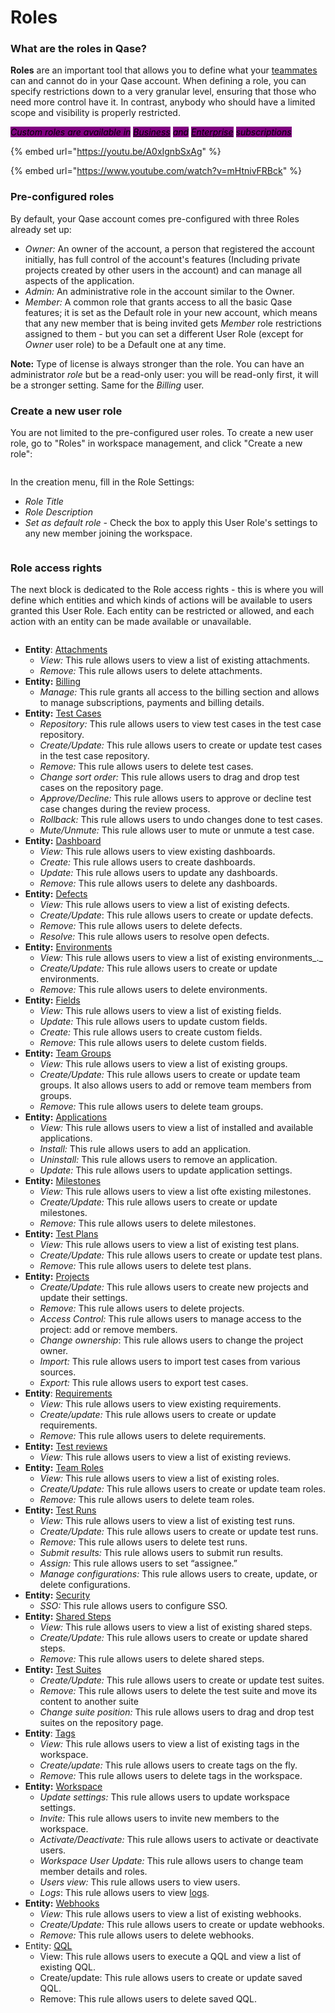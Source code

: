 # Roles

### What are the roles in Qase?

**Roles** are an important tool that allows you to define what your [teammates](https://help.qase.io/en/articles/5563739-workspace-management-users) can and cannot do in your Qase account. When defining a role, you can specify restrictions down to a very granular level, ensuring that those who need more control have it. In contrast, anybody who should have a limited scope and visibility is properly restricted.

_<mark style="background-color:purple;">Custom roles are available in</mark>_ [_<mark style="background-color:purple;">Business</mark>_](https://help.qase.io/en/articles/5563727-business-plan) _<mark style="background-color:purple;">and</mark>_ [_<mark style="background-color:purple;">Enterprise</mark>_](https://help.qase.io/en/articles/6640055-enterprise-plan) _<mark style="background-color:purple;">subscriptions</mark>_

{% embed url="https://youtu.be/A0xIgnbSxAg" %}

{% embed url="https://www.youtube.com/watch?v=mHtnivFRBck" %}

### Pre-configured roles

By default, your Qase account comes pre-configured with three Roles already set up:

* _Owner:_ An owner of the account, a person that registered the account initially, has full control of the account's features (Including private projects created by other users in the account) and can manage all aspects of the application.
* _Admin:_ An administrative role in the account similar to the Owner.
* _Member:_ A common role that grants access to all the basic Qase features; it is set as the Default role in your new account, which means that any new member that is being invited gets _Member_ role restrictions assigned to them - but you can set a different User Role (except for _Owner_ user role) to be a Default one at any time.

**Note:** Type of license is always stronger than the role. You can have an administrator _role_ but be a read-only user: you will be read-only first, it will be a stronger setting. Same for the _Billing_ user.

### Create a new user role <a href="#h_08e07ce250" id="h_08e07ce250"></a>

You are not limited to the pre-configured user roles. To create a new user role, go to "Roles" in workspace management, and click "Create a new role":

<figure><img src="../../.gitbook/assets/image (71).png" alt=""><figcaption></figcaption></figure>

In the creation menu, fill in the Role Settings:

* _Role Title_
* _Role Description_
* _Set as default role -_ Check the box to apply this User Role's settings to any new member joining the workspace.

<figure><img src="../../.gitbook/assets/image (72).png" alt=""><figcaption></figcaption></figure>

### Role access rights

The next block is dedicated to the Role access rights - this is where you will define which entities and which kinds of actions will be available to users granted this User Role. Each entity can be restricted or allowed, and each action with an entity can be made available or unavailable.

<figure><img src="../../.gitbook/assets/image (72).png" alt=""><figcaption></figcaption></figure>

* **Entity**: [Attachments](https://docs.qase.io/administration/workspace-management/attachments)
  * _View:_ This rule allows users to view a list of existing attachments.
  * _Remove:_ This rule allows users to delete attachments.
* **Entity:** [Billing](https://docs.qase.io/administration/billing)
  * _Manage:_ This rule grants all access to the billing section and allows to manage subscriptions, payments and billing details.
* **Entity:** [Test Cases](https://docs.qase.io/general/get-started-with-the-qase-platform/test-cases)
  * _Repository:_ This rule allows users to view test cases in the test case repository.
  * _Create/Update:_ This rule allows users to create or update test cases in the test case repository.
  * _Remove:_ This rule allows users to delete test cases.
  * _Change sort order:_ This rule allows users to drag and drop test cases on the repository page.
  * _Approve/Decline:_ This rule allows users to approve or decline test case changes during the review process.
  * _Rollback:_ This rule allows users to undo changes done to test cases.
  * _Mute/Unmute:_ This rule allows user to mute or unmute a test case.
* **Entity:** [Dashboard](https://docs.qase.io/general/analytics/dashboards)
  * _View:_ This rule allows users to view existing dashboards.
  * _Create:_ This rule allows users to create dashboards.
  * _Update:_ This rule allows users to update any dashboards.
  * _Remove:_ This rule allows users to delete any dashboards.
* **Entity:** [Defects](https://docs.qase.io/general/get-started-with-the-qase-platform/defects)
  * _View:_ This rule allows users to view a list of existing defects.
  * _Create/Update_: This rule allows users to create or update defects.
  * _Remove:_ This rule allows users to delete defects.
  * _Resolve:_ This rule allows users to resolve open defects.
* **Entity:** [Environments](https://docs.qase.io/general/execution/environments)
  * _View:_ This rule allows users to view a list of existing environments_._
  * _Create/Update:_ This rule allows users to create or update environments.
  * _Remove:_ This rule allows users to delete environments.
* **Entity:** [Fields](https://docs.qase.io/administration/workspace-management/fields)
  * _View:_ This rule allows users to view a list of existing fields.
  * _Update:_ This rule allows users to update custom fields.
  * _Create:_ This rule allows users to create custom fields.
  * _Remove:_ This rule allows users to delete custom fields.
* **Entity:** [Team Groups](https://docs.qase.io/administration/workspace-management/groups)
  * _View:_ This rule allows users to view a list of existing groups.
  * _Create/Update:_ This rule allows users to create or update team groups. It also allows users to add or remove team members from groups.
  * _Remove:_ This rule allows users to delete team groups.
* **Entity:** [Applications](https://help.qase.io/en/collections/3564516-apps)
  * _View:_ This rule allows users to view a list of installed and available applications.
  * _Install:_ This rule allows users to add an application.
  * _Uninstall:_ This rule allows users to remove an application.
  * _Update:_ This rule allows users to update application settings.
* **Entity:** [Milestones](https://docs.qase.io/general/issues/milestones)
  * _View:_ This rule allows users to view a list ofte existing milestones.
  * _Create/Update:_ This rule allows users to create or update milestones.
  * _Remove:_ This rule allows users to delete milestones.
* **Entity:** [Test Plans](https://docs.qase.io/general/execution/test-plan)
  * _View:_ This rule allows users to view a list of existing test plans.
  * _Create/Update:_ This rule allows users to create or update test plans.
  * _Remove:_ This rule allows users to delete test plans.
* **Entity:** [Projects](https://docs.qase.io/general/get-started-with-the-qase-platform/create-a-project)
  * _Create/Update:_ This rule allows users to create new projects and update their settings.
  * _Remove:_ This rule allows users to delete projects.
  * _Access Control:_ This rule allows users to manage access to the project: add or remove members.
  * _Change ownership_: This rule allows users to change the project owner.
  * _Import:_ This rule allows users to import test cases from various sources.
  * _Export:_ This rule allows users to export test cases.
* **Entity**: [Requirements](https://docs.qase.io/general/issues/requirements)
  * _View:_ This rule allows users to view existing requirements.
  * _Create/update:_ This rule allows users to create or update requirements.
  * _Remove:_ This rule allows users to delete requirements.
* **Entity:** [Test reviews](https://docs.qase.io/general/get-started-with-the-qase-platform/test-cases/test-case-review)
  * _View:_ This rule allows users to view a list of existing reviews.
* **Entity:** [Team Roles](https://docs.qase.io/administration/workspace-management/roles)
  * _View:_ This rule allows users to view a list of existing roles.
  * _Create/Update:_ This rule allows users to create or update team roles.
  * _Remove:_ This rule allows users to delete team roles.
* **Entity:** [Test Runs](https://docs.qase.io/general/get-started-with-the-qase-platform/create-a-test-run)
  * _View:_ This rule allows users to view a list of existing test runs.
  * _Create/Update:_ This rule allows users to create or update test runs.
  * _Remove:_ This rule allows users to delete test runs.
  * _Submit results:_ This rule allows users to submit run results.
  * _Assign:_ This rule allows users to set “assignee.”
  * _Manage configurations:_ This rule allows users to create, update, or delete configurations.
* **Entity:** [Security](https://docs.qase.io/administration/security)
  * _SSO:_ This rule allows users to configure SSO.
* **Entity:** [Shared Steps](https://docs.qase.io/general/get-started-with-the-qase-platform/test-cases/shared-steps)
  * _View:_ This rule allows users to view a list of existing shared steps.
  * _Create/Update:_ This rule allows users to create or update shared steps.
  * _Remove:_ This rule allows users to delete shared steps.
* **Entity:** [Test Suites](https://docs.qase.io/general/get-started-with-the-qase-platform/create-a-test-suite)
  * _Create/Update:_ This rule allows users to create or update test suites.
  * _Remove:_ This rule allows users to delete the test suite and move its content to another suite
  * _Change suite position:_ This rule allows users to drag and drop test suites on the repository page.
* **Entity**: [Tags](https://docs.qase.io/administration/workspace-management/tags)
  * _View:_ This rule allows users to view a list of existing tags in the workspace.
  * _Create/update:_ This rule allows users to create tags on the fly.
  * _Remove:_ This rule allows users to delete tags in the workspace.
* **Entity:** [Workspace](https://docs.qase.io/administration/workspace-management/users)
  * _Update settings:_ This rule allows users to update workspace settings.
  * _Invite:_ This rule allows users to invite new members to the workspace.
  * _Activate/Deactivate:_ This rule allows users to activate or deactivate users.
  * _Workspace User Update:_ This rule allows users to change team member details and roles.
  * _Users view:_ This rule allows users to view users.
  * _Logs_: This rule allows users to view [logs](https://docs.qase.io/administration/workspace-management/audit-logs).
* **Entity:** [Webhooks](https://docs.qase.io/general/webhooks)
  * _View:_ This rule allows users to view a list of existing webhooks.
  * _Create/Update:_ This rule allows users to create or update webhooks.
  * _Remove:_ This rule allows users to delete webhooks.
* Entity: [QQL](https://docs.qase.io/general/analytics/queries)
  * View: This rule allows users to execute a QQL and view a list of existing QQL.
  * Create/update: This rule allows users to create or update saved QQL.
  * Remove: This rule allows users to delete saved QQL.
